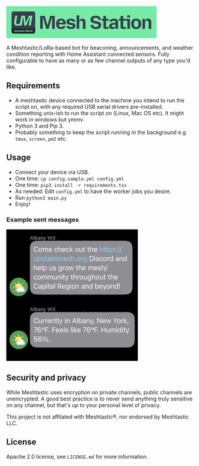<img src="./logo.png" alt="Mesh Station Logo" width="400" height="auto">

A Meshtastic/LoRa-based bot for beaconing, announcements, and weather condition reporting with Home Assistant connected sensors. Fully configurable to have as many or as few channel outputs of any type you'd like.

## Requirements

* A meshtastic device connected to the machine you intend to run the script on, with any required USB serial drivers pre-installed.
* Something unix-ish to run the script on (Linux, Mac OS etc). It might work in windows but ymmv. 
* Python 3 and Pip 3.
* Probably something to keep the script running in the background e.g. `tmux`, `screen`, `pm2` etc.

## Usage

* Connect your device via USB.
* One time: `cp config.sample.yml config.yml`
* One time: `pip3 install -r requirements.tsx`
* As needed: Edit `config.yml` to have the worker jobs you desire.
* Run `python3 main.py`
* Enjoy!

### Example sent messages

<img src="./example.jpg" alt="Example" width="350" height="auto">

## Security and privacy

While Meshtastic uses encryption on private channels, public channels are unencrypted. A good best practice is to never send anything truly sensitive on any channel, but that's up to your personal level of privacy.

This project is not affilated with Meshtastic®, nor endorsed by Meshtastic LLC.

## License

Apache 2.0 license, see `LICENSE.md` for more information.
